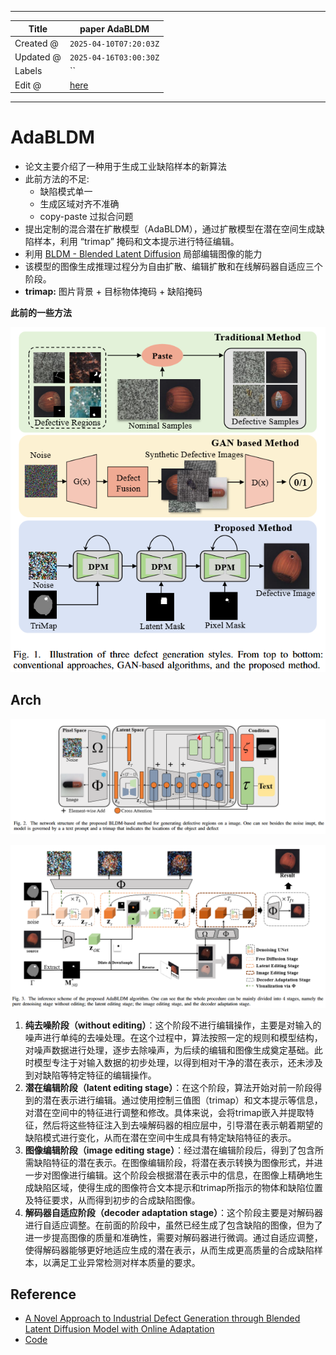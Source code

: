 -----

| Title     | paper AdaBLDM                                         |
| --------- | ----------------------------------------------------- |
| Created @ | `2025-04-10T07:20:03Z`                                |
| Updated @ | `2025-04-16T03:00:30Z`                                |
| Labels    | \`\`                                                  |
| Edit @    | [here](https://github.com/junxnone/aiwiki/issues/510) |

-----

# AdaBLDM

  - 论文主要介绍了一种用于生成工业缺陷样本的新算法
  - 此前方法的不足:
      - 缺陷模式单一
      - 生成区域对齐不准确
      - copy-paste 过拟合问题
  - 提出定制的混合潜在扩散模型（AdaBLDM），通过扩散模型在潜在空间生成缺陷样本，利用 “trimap” 掩码和文本提示进行特征编辑。
  - 利用 [BLDM - Blended Latent
    Diffusion](https://arxiv.org/abs/2206.02779) 局部编辑图像的能力
  - 该模型的图像生成推理过程分为自由扩散、编辑扩散和在线解码器自适应三个阶段。
  - **trimap:** 图片背景 + 目标物体掩码 + 缺陷掩码

**此前的一些方法**

![Image](media/d8c71b4ac4d42be44dd01caba4bf7f42509cdd53.png)

## Arch

![Image](media/0e6b4e2e283b61ccc191113f7ded6937d9b9e656.png)

![Image](media/c3ec6eb4f3a772ff3a410459872b51586f7e4079.png)

1.  **纯去噪阶段（without
    editing）**：这个阶段不进行编辑操作，主要是对输入的噪声进行单纯的去噪处理。在这个过程中，算法按照一定的规则和模型结构，对噪声数据进行处理，逐步去除噪声，为后续的编辑和图像生成奠定基础。此时模型专注于对输入数据的初步处理，以得到相对干净的潜在表示，还未涉及到对缺陷等特定特征的编辑操作。
2.  **潜在编辑阶段（latent editing
    stage）**：在这个阶段，算法开始对前一阶段得到的潜在表示进行编辑。通过使用控制三值图（trimap）和文本提示等信息，对潜在空间中的特征进行调整和修改。具体来说，会将trimap嵌入并提取特征，然后将这些特征注入到去噪解码器的相应层中，引导潜在表示朝着期望的缺陷模式进行变化，从而在潜在空间中生成具有特定缺陷特征的表示。
3.  **图像编辑阶段（image editing
    stage）**：经过潜在编辑阶段后，得到了包含所需缺陷特征的潜在表示。在图像编辑阶段，将潜在表示转换为图像形式，并进一步对图像进行编辑。这个阶段会根据潜在表示中的信息，在图像上精确地生成缺陷区域，使得生成的图像符合文本提示和trimap所指示的物体和缺陷位置及特征要求，从而得到初步的合成缺陷图像。
4.  **解码器自适应阶段（decoder adaptation
    stage）**：这个阶段主要是对解码器进行自适应调整。在前面的阶段中，虽然已经生成了包含缺陷的图像，但为了进一步提高图像的质量和准确性，需要对解码器进行微调。通过自适应调整，使得解码器能够更好地适应生成的潜在表示，从而生成更高质量的合成缺陷样本，以满足工业异常检测对样本质量的要求。

## Reference

  - [A Novel Approach to Industrial Defect Generation through Blended
    Latent Diffusion Model with Online
    Adaptation](https://arxiv.org/abs/2402.19330)
  - [Code](https://github.com/GrandpaXun242/AdaBLDM)
